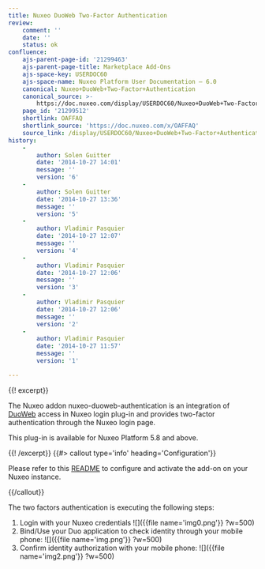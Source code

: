 ```yaml
---
title: Nuxeo DuoWeb Two-Factor Authentication
review:
    comment: ''
    date: ''
    status: ok
confluence:
    ajs-parent-page-id: '21299463'
    ajs-parent-page-title: Marketplace Add-Ons
    ajs-space-key: USERDOC60
    ajs-space-name: Nuxeo Platform User Documentation — 6.0
    canonical: Nuxeo+DuoWeb+Two-Factor+Authentication
    canonical_source: >-
        https://doc.nuxeo.com/display/USERDOC60/Nuxeo+DuoWeb+Two-Factor+Authentication
    page_id: '21299512'
    shortlink: OAFFAQ
    shortlink_source: 'https://doc.nuxeo.com/x/OAFFAQ'
    source_link: /display/USERDOC60/Nuxeo+DuoWeb+Two-Factor+Authentication
history:
    - 
        author: Solen Guitter
        date: '2014-10-27 14:01'
        message: ''
        version: '6'
    - 
        author: Solen Guitter
        date: '2014-10-27 13:36'
        message: ''
        version: '5'
    - 
        author: Vladimir Pasquier
        date: '2014-10-27 12:07'
        message: ''
        version: '4'
    - 
        author: Vladimir Pasquier
        date: '2014-10-27 12:06'
        message: ''
        version: '3'
    - 
        author: Vladimir Pasquier
        date: '2014-10-27 12:06'
        message: ''
        version: '2'
    - 
        author: Vladimir Pasquier
        date: '2014-10-27 11:57'
        message: ''
        version: '1'

---
```

{{! excerpt}}

The Nuxeo addon nuxeo-duoweb-authentication is an integration of [DuoWeb](http://www.duosecurity.com) access in Nuxeo login plug-in and provides two-factor authentication through the Nuxeo login page.

This plug-in is available for Nuxeo Platform 5.8 and above.

{{! /excerpt}} {{#> callout type='info' heading='Configuration'}}

Please refer to this [README](https://github.com/nuxeo/nuxeo-duoweb-authentication/blob/release-6.0/README.md) to configure and activate the add-on on your Nuxeo instance.

{{/callout}}

The two factors authentication is executing the following steps:

1.  Login with your Nuxeo credentials
    ![]({{file name='img0.png'}} ?w=500)
2.  Bind/Use your Duo application to check identity through your mobile phone:
    ![]({{file name='img.png'}} ?w=500)
3.  Confirm identity authorization with your mobile phone:
    ![]({{file name='img2.png'}} ?w=500)